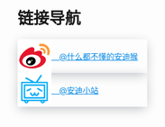 # 链接导航
<div style="display: flex;align-items: center;height:60px;width:230px;box-shadow: 0 5px 20px -3px rgba(37,44,65,.33)!important;">
    <img  src="/imgs/about/icon-weibo.jpg" width="60" height="60">
    <a href="https://weibo.com/Andyhouwb/" style="font-size: 14px;color: #0086e3;">　@什么都不懂的安迪猴</a>
</div>


<div style="display: flex;align-items: center;height:60px;width:230px;box-shadow: 0 5px 20px -3px rgba(37,44,65,.33)!important;">
    <img  src="/imgs/about/icon-bilibili.jpg" width="60" height="60">
    <a href="https://space.bilibili.com/873529" style="font-size: 14px;color: #0086e3;">　@安迪小站</a>
</div>

　
